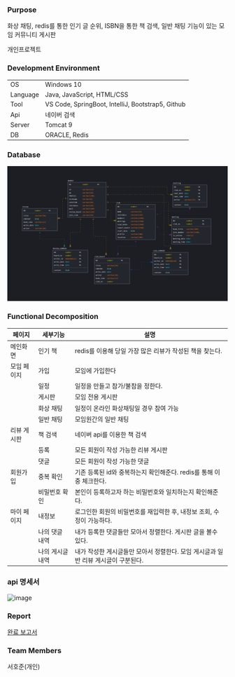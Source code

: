 
### Purpose
화상 채팅, redis를 통한 인기 글 순위, ISBN을 통한 책 검색, 일반 채팅 기능이 있는 모임 커뮤니티 게시판

개인프로젝트

### Development Environment

|              |                                                   |
| ------------ | ------------------------------------------------- |
| OS           | Windows 10                                        |
| Language     | Java, JavaScript, HTML/CSS                        |
| Tool         | VS Code, SpringBoot, IntelliJ, Bootstrap5, Github |
| Api          | 네이버 검색                                        |
| Server       | Tomcat 9                                          |
| DB           | ORACLE, Redis                                     |
### Database
![image](https://github.com/seoHJ99/BookClub/blob/main/%EB%B6%81%ED%81%B4%EB%9F%BD%20erd.png)


### Functional Decomposition

| 페이지           | 세부기능             | 설명                                                       |
| ---------------- | -------------------- | ---------------------------------------------------------- |
| 메인화면          | 인기 책             | redis를 이용해 당일 가장 많은 리뷰가 작성된 책을 찾는다.                    |
| 모임 페이지       | 가입           | 모임에 가입한다 |
|                  | 일정         | 일정을 만들고 참가/불참을 정한다.                                           |
|                  | 게시판       | 모임 전용 게시판                                      |
|                  | 화상 채팅            | 일정이 온라인 화상채팅일 경우 참여 가능                 |
|                  | 일반 채팅            | 모임원간의 일반 채팅                 |
| 리뷰 게시판       | 책 검색          | 네이버 api를 이용한 책 검색                   |
|                  | 등록       | 모든 회원이 작성 가능한 리뷰 게시판                                 |
|                  | 댓글    | 모든 회원이 작성 가능한 댓글                               |
| 회원가입         | 중복 확인 | 기존 등록된 id와 중복하는지 확인해준다. redis를 통해 이중 체크한다. |
|                 | 비밀번호 확인             | 본인이 등록하고자 하는 비밀번호와 일치하는지 확인해준다.                     |
| 마이 페이지      | 내정보            | 로그인한 회원의 비밀번호를 재입력한 후, 내정보 조회, 수정이 가능하다.              |
|                 | 나의 댓글 내역            | 내가 등록한 댓글들만 모아서 정렬한다. 게시판 글을 볼수 있다.                             |
|                 | 나의 게시글 내역            |  내가 작성한 게시글들만 모아서 정렬한다. 모임 게시글과 일반 리뷰 게시글이 구분된다.       |

### api 명세서
![image](https://github.com/seoHJ99/BookClub/assets/121778872/4cd5919b-54a7-4af4-a9de-3a059f2f7866)


### Report
[완료 보고서](https://github.com/seoHJ99/BookClub/blob/main/%EB%B6%81%ED%81%B4%EB%9F%BD%20%EB%B3%B4%EA%B3%A0%EC%84%9C.pdf)

### Team Members

서호준(개인)
